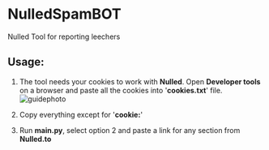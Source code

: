 # NulledSpamBOT
Nulled Tool for reporting leechers

## Usage:

1. The tool needs your cookies to work with **Nulled**.
Open **Developer tools** on a browser and paste all the cookies into '**cookies.txt**' file.
![guidephoto](https://i.imgur.com/TmdSBWY.png)
2. Copy everything except for '**cookie:**'

3. Run **main.py**, select option 2 and paste a link for any section from **Nulled.to**
